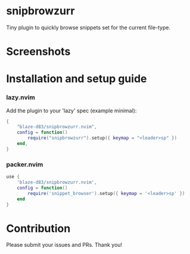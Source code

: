 # snipbrowzurr

Tiny plugin to quickly browse snippets set for the current file-type.

# Screenshots


# Installation and setup guide

### lazy.nvim
Add the plugin to your 'lazy' spec (example minimal):
```lua
{
    "blaze-d83/snipbrowzurr.nvim",
    config = function()
        require("snipbrowzurr").setup({ keymap = "<leader>sp" })
    end,
}
```

### packer.nvim
```lua
use {
    'blaze-d83/snipbrowzurr.nvim',
    config = function()
        require('snippet_browser').setup({ keymap = '<leader>sp' })
    end
}
```

# Contribution

Please submit your issues and PRs. Thank you!
